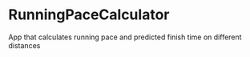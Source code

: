 # RunningPaceCalculator
App that calculates running pace and predicted finish time on different distances
